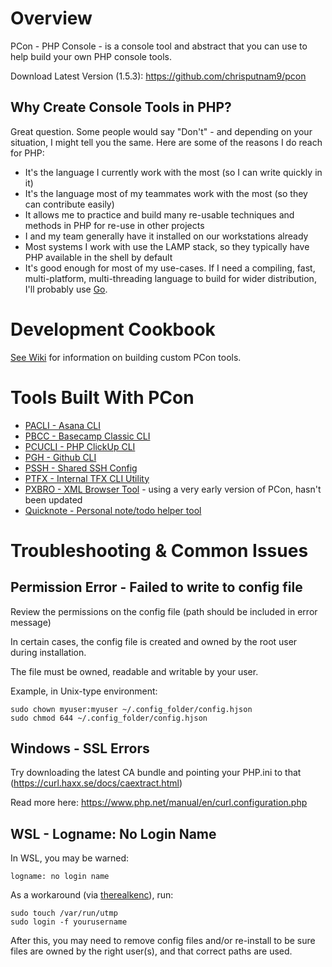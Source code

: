 # Overview
PCon - PHP Console - is a console tool and abstract that you can use to help build your own PHP
console tools.

Download Latest Version (1.5.3):
https://github.com/chrisputnam9/pcon

## Why Create Console Tools in PHP?
Great question.  Some people would say "Don't" - and depending on your situation, I might tell you
the same.  Here are some of the reasons I do reach for PHP:

 - It's the language I currently work with the most (so I can write quickly in it)
 - It's the language most of my teammates work with the most (so they can contribute easily)
 - It allows me to practice and build many re-usable techniques and methods in PHP for re-use in
   other projects
 - I and my team generally have it installed on our workstations already
 - Most systems I work with use the LAMP stack, so they typically have PHP available in the shell by
   default
 - It's good enough for most of my use-cases.  If I need a compiling, fast,
   multi-platform, multi-threading language to build for wider distribution, I'll probably use
   [Go](http://golang.org).

# Development Cookbook
[See Wiki](https://github.com/chrisputnam9/pcon/wiki) for information on building custom PCon tools.

# Tools Built With PCon
 - [PACLI - Asana CLI](https://github.com/chrisputnam9/pacli)
 - [PBCC - Basecamp Classic CLI](https://github.com/chrisputnam9/pbcc)
 - [PCUCLI - PHP ClickUp CLI](https://github.com/chrisputnam9/pcucli)
 - [PGH - Github CLI](https://github.com/chrisputnam9/pgh)
 - [PSSH - Shared SSH Config](https://github.com/chrisputnam9/pssh)
 - [PTFX - Internal TFX CLI Utility](https://www.webfx.com/)
 - [PXBRO - XML Browser Tool](https://github.com/chrisputnam9/pxbro) - using a very early version of PCon, hasn't been updated
 - [Quicknote - Personal note/todo helper tool](https://github.com/chrisputnam9/quicknote)

# Troubleshooting & Common Issues

## Permission Error - Failed to write to config file
Review the permissions on the config file (path should be included in error message)

In certain cases, the config file is created and owned by the root user during installation.

The file must be owned, readable and writable by your user.

Example, in Unix-type environment:

    sudo chown myuser:myuser ~/.config_folder/config.hjson
    sudo chmod 644 ~/.config_folder/config.hjson

## Windows - SSL Errors
Try downloading the latest CA bundle and pointing your PHP.ini to that (https://curl.haxx.se/docs/caextract.html)

Read more here: https://www.php.net/manual/en/curl.configuration.php

## WSL - Logname: No Login Name
In WSL, you may be warned:

    logname: no login name

As a workaround (via [therealkenc](https://github.com/microsoft/WSL/issues/888#issuecomment-393846024)), run:

    sudo touch /var/run/utmp
    sudo login -f yourusername

After this, you may need to remove config files and/or re-install to be sure files are owned by the right user(s), and that correct paths are used.
